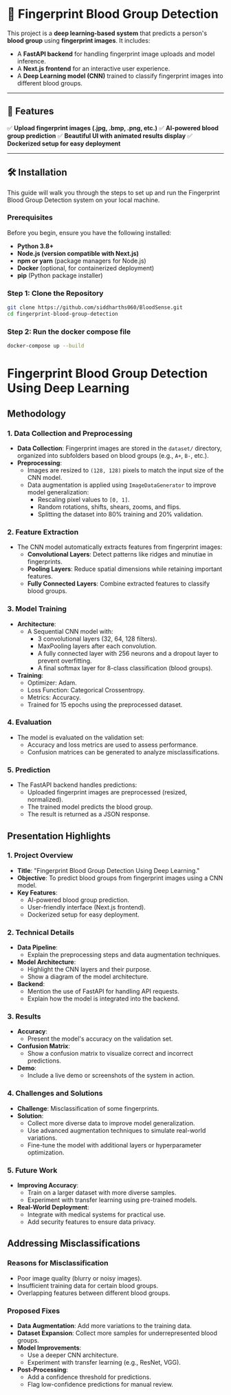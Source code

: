 # 🔬 Fingerprint Blood Group Detection

This project is a **deep learning-based system** that predicts a person's **blood group** using **fingerprint images**. It includes:

- A **FastAPI backend** for handling fingerprint image uploads and model inference.
- A **Next.js frontend** for an interactive user experience.
- A **Deep Learning model (CNN)** trained to classify fingerprint images into different blood groups.

---

## 🚀 Features

✅ **Upload fingerprint images (.jpg, .bmp, .png, etc.)**
✅ **AI-powered blood group prediction**
✅ **Beautiful UI with animated results display**
✅ **Dockerized setup for easy deployment**

---

## 🛠️ Installation

This guide will walk you through the steps to set up and run the Fingerprint Blood Group Detection system on your local machine.

### Prerequisites

Before you begin, ensure you have the following installed:

- **Python 3.8+**
- **Node.js (version compatible with Next.js)**
- **npm or yarn** (package managers for Node.js)
- **Docker** (optional, for containerized deployment)
- **pip** (Python package installer)

### Step 1: Clone the Repository

```bash
git clone https://github.com/siddharths060/BloodSense.git
cd fingerprint-blood-group-detection
```

### Step 2: Run the docker compose file

```bash
docker-compose up --build
```

# Fingerprint Blood Group Detection Using Deep Learning

## Methodology

### 1. Data Collection and Preprocessing
- **Data Collection**: Fingerprint images are stored in the `dataset/` directory, organized into subfolders based on blood groups (e.g., `A+`, `B-`, etc.).
- **Preprocessing**:
  - Images are resized to `(128, 128)` pixels to match the input size of the CNN model.
  - Data augmentation is applied using `ImageDataGenerator` to improve model generalization:
    - Rescaling pixel values to `[0, 1]`.
    - Random rotations, shifts, shears, zooms, and flips.
    - Splitting the dataset into 80% training and 20% validation.

### 2. Feature Extraction
- The CNN model automatically extracts features from fingerprint images:
  - **Convolutional Layers**: Detect patterns like ridges and minutiae in fingerprints.
  - **Pooling Layers**: Reduce spatial dimensions while retaining important features.
  - **Fully Connected Layers**: Combine extracted features to classify blood groups.

### 3. Model Training
- **Architecture**:
  - A Sequential CNN model with:
    - 3 convolutional layers (32, 64, 128 filters).
    - MaxPooling layers after each convolution.
    - A fully connected layer with 256 neurons and a dropout layer to prevent overfitting.
    - A final softmax layer for 8-class classification (blood groups).
- **Training**:
  - Optimizer: Adam.
  - Loss Function: Categorical Crossentropy.
  - Metrics: Accuracy.
  - Trained for 15 epochs using the preprocessed dataset.

### 4. Evaluation
- The model is evaluated on the validation set:
  - Accuracy and loss metrics are used to assess performance.
  - Confusion matrices can be generated to analyze misclassifications.

### 5. Prediction
- The FastAPI backend handles predictions:
  - Uploaded fingerprint images are preprocessed (resized, normalized).
  - The trained model predicts the blood group.
  - The result is returned as a JSON response.

## Presentation Highlights

### 1. Project Overview
- **Title**: "Fingerprint Blood Group Detection Using Deep Learning."
- **Objective**: To predict blood groups from fingerprint images using a CNN model.
- **Key Features**:
  - AI-powered blood group prediction.
  - User-friendly interface (Next.js frontend).
  - Dockerized setup for easy deployment.

### 2. Technical Details
- **Data Pipeline**:
  - Explain the preprocessing steps and data augmentation techniques.
- **Model Architecture**:
  - Highlight the CNN layers and their purpose.
  - Show a diagram of the model architecture.
- **Backend**:
  - Mention the use of FastAPI for handling API requests.
  - Explain how the model is integrated into the backend.

### 3. Results
- **Accuracy**:
  - Present the model's accuracy on the validation set.
- **Confusion Matrix**:
  - Show a confusion matrix to visualize correct and incorrect predictions.
- **Demo**:
  - Include a live demo or screenshots of the system in action.

### 4. Challenges and Solutions
- **Challenge**: Misclassification of some fingerprints.
- **Solution**:
  - Collect more diverse data to improve model generalization.
  - Use advanced augmentation techniques to simulate real-world variations.
  - Fine-tune the model with additional layers or hyperparameter optimization.

### 5. Future Work
- **Improving Accuracy**:
  - Train on a larger dataset with more diverse samples.
  - Experiment with transfer learning using pre-trained models.
- **Real-World Deployment**:
  - Integrate with medical systems for practical use.
  - Add security features to ensure data privacy.

## Addressing Misclassifications

### Reasons for Misclassification
- Poor image quality (blurry or noisy images).
- Insufficient training data for certain blood groups.
- Overlapping features between different blood groups.

### Proposed Fixes
- **Data Augmentation**: Add more variations to the training data.
- **Dataset Expansion**: Collect more samples for underrepresented blood groups.
- **Model Improvements**:
  - Use a deeper CNN architecture.
  - Experiment with transfer learning (e.g., ResNet, VGG).
- **Post-Processing**:
  - Add a confidence threshold for predictions.
  - Flag low-confidence predictions for manual review.
